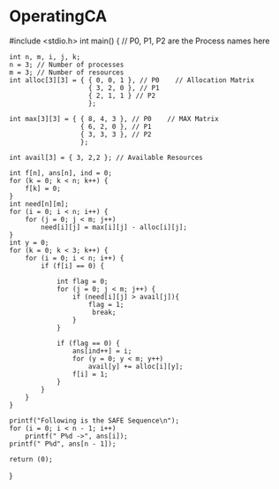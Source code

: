 # OperatingCA
#include <stdio.h> 
int main() 
{ 
    // P0, P1, P2 are the Process names here 
  
    int n, m, i, j, k; 
    n = 3; // Number of processes 
    m = 3; // Number of resources 
    int alloc[3][3] = { { 0, 0, 1 }, // P0    // Allocation Matrix 
                        { 3, 2, 0 }, // P1 
                        { 2, 1, 1 } // P2 
                        }; 
  
    int max[3][3] = { { 8, 4, 3 }, // P0    // MAX Matrix 
                      { 6, 2, 0 }, // P1 
                      { 3, 3, 3 }, // P2 
                      };
  
    int avail[3] = { 3, 2,2 }; // Available Resources 
  
    int f[n], ans[n], ind = 0; 
    for (k = 0; k < n; k++) { 
        f[k] = 0; 
    } 
    int need[n][m]; 
    for (i = 0; i < n; i++) { 
        for (j = 0; j < m; j++) 
            need[i][j] = max[i][j] - alloc[i][j]; 
    } 
    int y = 0; 
    for (k = 0; k < 3; k++) { 
        for (i = 0; i < n; i++) { 
            if (f[i] == 0) { 
  
                int flag = 0; 
                for (j = 0; j < m; j++) { 
                    if (need[i][j] > avail[j]){ 
                        flag = 1; 
                         break; 
                    } 
                } 
  
                if (flag == 0) { 
                    ans[ind++] = i; 
                    for (y = 0; y < m; y++) 
                        avail[y] += alloc[i][y]; 
                    f[i] = 1; 
                } 
            } 
        } 
    } 
  
    printf("Following is the SAFE Sequence\n"); 
    for (i = 0; i < n - 1; i++) 
        printf(" P%d ->", ans[i]); 
    printf(" P%d", ans[n - 1]); 
  
    return (0); 
  
   
} 
